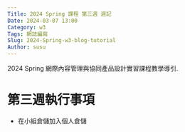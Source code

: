 ```yaml
---
Title: 2024 Spring 課程 第三週 週記
Date: 2024-03-07 13:00
Category: w3
Tags: 網誌編寫
Slug: 2024-Spring-w3-blog-tutorial
Author: susu
---
```


2024 Spring 網際內容管理與協同產品設計實習課程教學導引.

<!-- PELICAN_END_SUMMARY -->

# 第三週執行事項
- 在小組倉儲加入個人倉儲
